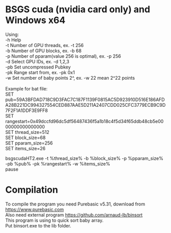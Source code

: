 # BSGS cuda (nvidia card only) and Windows x64
Using:<br />
-h Help<br />
-t  Number of GPU threads, ex. -t 256<br />
-b  Number of GPU blocks, ex. -b 68<br />
-p  Number of pparam(value 256 is optimal), ex. -p 256<br />
-d  Select GPU IDs, ex. -d 1,2,3<br />
-pb  Set uncompressed Pubkey<br />
-pk  Range start from, ex. -pk 0x1<br />
-w  Set number of baby points 2^, ex. -w 22  mean 2^22 points <br />
<br />
Example for bat file:<br />
SET  pub=59A3BFDAD718C9D3FAC7C187F1139F0815AC5D923910D516E186AFDA28B221DC994327554CED887AAE5D211A2407CDD025CFC3779ECB9C9D7F2F1A1DDF3E9FF8<br />
SET  rangestart=0x49dccfd96dc5df56487436f5a1b18c4f5d34f65ddb48cb5e0000000000000000<br />
SET thread_size=512<br />
SET block_size=68<br />
SET pparam_size=256<br />
SET items_size=26<br />

bsgscudaHT2.exe -t %thread_size% -b %block_size% -p %pparam_size% -pb %pub% -pk %rangestart% -w %items_size%<br /> 
pause<br />

# Compilation
To compile the program you need Purebasic v5.31, download from https://www.purebasic.com <br />
Also need external program https://github.com/arnaud-lb/binsort <br />
This program is using to quick sort baby array. <br />
Put binsort.exe to the lib folder. <br />



